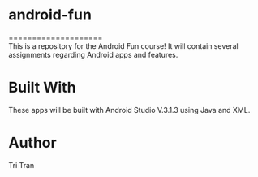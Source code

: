 # android-fun
====================  
This is a repository for the Android Fun course! It will contain several assignments regarding Android apps and features.

# Built With
These apps will be built with Android Studio V.3.1.3 using Java and XML.

# Author
Tri Tran
